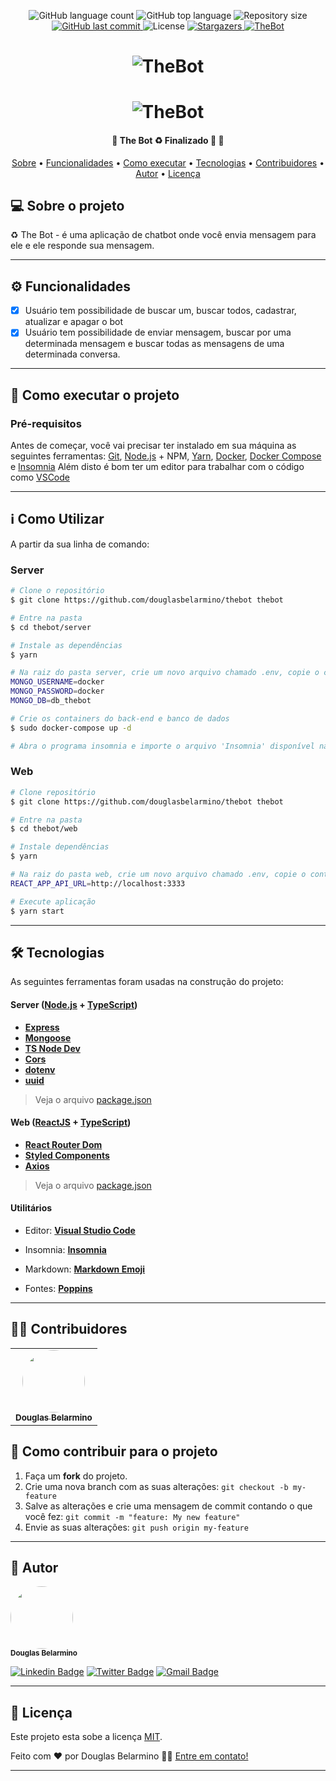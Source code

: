 <p align="center">
  <img alt="GitHub language count" src="https://img.shields.io/github/languages/count/douglasbelarmino/thebot?color=%235965e0">

  <img alt="GitHub top language" src="https://img.shields.io/github/languages/top/douglasbelarmino/thebot?color=%235965e0">

  <img alt="Repository size" src="https://img.shields.io/github/repo-size/douglasbelarmino/thebot?color=%235965e0">
  
  <a href="https://github.com/douglasbelarmino/thebot/commits/master">
    <img alt="GitHub last commit" src="https://img.shields.io/github/last-commit/douglasbelarmino/thebot?color=%235965e0">
  </a>
    
   <img alt="License" src="https://img.shields.io/badge/license-MIT-brightgreen?color=%235965e0">
   
   <a href="https://github.com/douglasbelarmino/thebot/stargazers">
    <img alt="Stargazers" src="https://img.shields.io/github/stars/douglasbelarmino/thebot?color=%235965e0">
  </a>

  <a href="">
    <img alt="TheBot" src="https://img.shields.io/badge/feito%20por-Douglas-%235965e0">
  </a>
</p>

<h1 align="center">
    <img alt="TheBot" title="#TheBot" src="https://user-images.githubusercontent.com/36802445/123189693-aa191f00-d474-11eb-8927-52cdfb5cd6cf.png" />
</h1>

<h1 align="center">
    <img alt="TheBot" title="#TheBot" src="https://user-images.githubusercontent.com/36802445/123190931-cfa72800-d476-11eb-8728-8fc42eb2ff78.png" />
</h1>

<h4 align="center"> 
	🚧  The Bot ♻️ Finalizado 🚀 🚧
</h4>

<p align="center">
 <a href="#-sobre-o-projeto">Sobre</a> •
 <a href="#-funcionalidades">Funcionalidades</a> •
 <a href="#-como-executar-o-projeto">Como executar</a> • 
 <a href="#-tecnologias">Tecnologias</a> • 
 <a href="#-contribuidores">Contribuidores</a> • 
 <a href="#-autor">Autor</a> • 
 <a href="#user-content--licença">Licença</a>
</p>

## 💻 Sobre o projeto

♻️ The Bot - é uma aplicação de chatbot onde você envia mensagem para ele e ele responde sua mensagem.

---

## ⚙️ Funcionalidades

- [x] Usuário tem possibilidade de buscar um, buscar todos, cadastrar, atualizar e apagar o bot
- [x] Usuário tem possibilidade de enviar mensagem, buscar por uma determinada mensagem e buscar todas as mensagens de uma determinada conversa.

---

## 🚀 Como executar o projeto

### Pré-requisitos

Antes de começar, você vai precisar ter instalado em sua máquina as seguintes ferramentas:
[Git](https://git-scm.com), [Node.js](https://nodejs.org/en) + NPM, [Yarn](https://yarnpkg.com/), [Docker](https://www.docker.com), [Docker Compose](https://docs.docker.com/compose/install) e [Insomnia](https://insomnia.rest) Além disto é bom ter um editor para trabalhar com o código como [VSCode](https://code.visualstudio.com)

---

## :information_source: Como Utilizar

A partir da sua linha de comando:

### Server

```bash
# Clone o repositório
$ git clone https://github.com/douglasbelarmino/thebot thebot

# Entre na pasta
$ cd thebot/server

# Instale as dependências
$ yarn

# Na raiz do pasta server, crie um novo arquivo chamado .env, copie o conteúdo do .env.example para dentro do .env e configure as variáveis de ambiente da seguinte forma:
MONGO_USERNAME=docker
MONGO_PASSWORD=docker
MONGO_DB=db_thebot

# Crie os containers do back-end e banco de dados
$ sudo docker-compose up -d

# Abra o programa insomnia e importe o arquivo 'Insomnia' disponível na pasta server. Logo em seguida, abra a request Bot/Store e execute a mesma. Se retornar o status code 201 é porque deu tudo certo.
```

### Web

```bash
# Clone repositório
$ git clone https://github.com/douglasbelarmino/thebot thebot

# Entre na pasta
$ cd thebot/web

# Instale dependências
$ yarn

# Na raiz do pasta web, crie um novo arquivo chamado .env, copie o conteúdo do .env.example para dentro do .env e configure a variável de ambiente da seguinte forma:
REACT_APP_API_URL=http://localhost:3333

# Execute aplicação
$ yarn start
```

---

## 🛠 Tecnologias

As seguintes ferramentas foram usadas na construção do projeto:

#### **Server** ([Node.js](https://nodejs.org/en) + [TypeScript](https://www.typescriptlang.org/))

- **[Express](https://expressjs.com)**
- **[Mongoose](https://mongoosejs.com)**
- **[TS Node Dev](https://github.com/wclr/ts-node-dev)**
- **[Cors](https://github.com/expressjs/cors)**
- **[dotenv](https://github.com/motdotla/dotenv)**
- **[uuid](https://github.com/uuidjs/uuid)**

> Veja o arquivo [package.json](https://github.com/douglasbelarmino/thebot/server/blob/master/package.json)

#### **Web** ([ReactJS](https://nextjs.org/) + [TypeScript](https://www.typescriptlang.org/))

- **[React Router Dom](https://reactrouter.com/web/guides/quick-start)**
- **[Styled Components](https://styled-components.com)**
- **[Axios](https://github.com/axios/axios)**

> Veja o arquivo [package.json](https://github.com/douglasbelarmino/thebot/web/blob/master/package.json)

#### **Utilitários**

- Editor: **[Visual Studio Code](https://code.visualstudio.com/)**
- Insomnia: **[Insomnia](https://insomnia.rest/download)**
- Markdown: **[Markdown Emoji](https://gist.github.com/rxaviers/7360908)**

- Fontes: **[Poppins](https://fonts.google.com/specimen/Poppins)**

---

## 👨‍💻 Contribuidores

<table>
  <tr>
    <td align="center"><a href="https://linkedin/in/douglas-belarmino"><img style="border-radius: 50%;" src="https://avatars3.githubusercontent.com/u/36802445?s=460&u=9af2af554d1947d09b9bf2e9cfb06d2f1ece22f7&v=4" width="100px;" alt=""/><br /><sub><b>Douglas Belarmino</b></sub></a></td>
  </tr>
</table>

## 💪 Como contribuir para o projeto

1. Faça um **fork** do projeto.
2. Crie uma nova branch com as suas alterações: `git checkout -b my-feature`
3. Salve as alterações e crie uma mensagem de commit contando o que você fez: `git commit -m "feature: My new feature"`
4. Envie as suas alterações: `git push origin my-feature`

---

## 🦸 Autor

<img style="border-radius: 50%;" src="https://avatars3.githubusercontent.com/u/36802445?s=460&u=9af2af554d1947d09b9bf2e9cfb06d2f1ece22f7&v=4" width="100px;" alt=""/><br /><sub><b>Douglas Belarmino</b></sub>

[![Linkedin Badge](https://img.shields.io/badge/-Linkedin-0077b5?style=flat-square&logo=Linkedin&logoColor=white&link=https://www.linkedin.com/in/douglasbelarmino/)](https://www.linkedin.com/in/douglas-belarmino/)
[![Twitter Badge](https://img.shields.io/badge/-Twitter-1ca0f1?style=flat-square&labelColor=1ca0f1&logo=twitter&logoColor=white&link=https://twitter.com/douglasbelarr)](https://twitter.com/douglasbelarr)
[![Gmail Badge](https://img.shields.io/badge/-Gmail-c71610?style=flat-square&logo=Gmail&logoColor=white&link=mailto:douglasbelarmino@gmail.com)](mailto:douglas.belarr@gmail.com)

---

## 📝 Licença

Este projeto esta sobe a licença [MIT](https://github.com/douglasbelarmino/thebot/blob/master/LICENSE).

Feito com ❤️ por Douglas Belarmino 👋🏽 [Entre em contato!](https://www.linkedin.com/in/douglas-belarmino)

---
